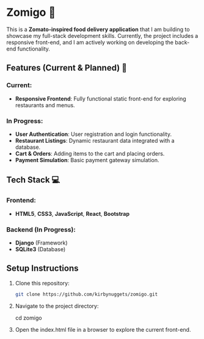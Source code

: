 # Zomigo 🍴  

This is a **Zomato-inspired food delivery application** that I am building to showcase my full-stack development skills. Currently, the project includes a responsive front-end, and I am actively working on developing the back-end functionality.  

## Features (Current & Planned) 🚀  

### Current:  
- **Responsive Frontend**: Fully functional static front-end for exploring restaurants and menus.  

### In Progress:  
- **User Authentication**: User registration and login functionality.  
- **Restaurant Listings**: Dynamic restaurant data integrated with a database.  
- **Cart & Orders**: Adding items to the cart and placing orders.  
- **Payment Simulation**: Basic payment gateway simulation.  

## Tech Stack 💻  

### Frontend:  
- **HTML5**, **CSS3**, **JavaScript**, **React**, **Bootstrap**  

### Backend (In Progress):  
- **Django** (Framework)  
- **SQLite3** (Database)  

## Setup Instructions  

1. Clone this repository:  
   ```bash  
   git clone https://github.com/kirbynuggets/zomigo.git  

2. Navigate to the project directory:
    
    cd zomigo

3. Open the index.html file in a browser to explore the current front-end.
